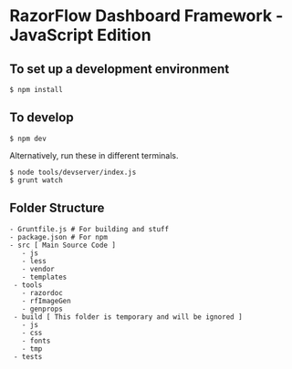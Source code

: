 # RazorFlow Dashboard Framework - JavaScript Edition

## To set up a development environment

    $ npm install

## To develop

    $ npm dev
    
Alternatively, run these in different terminals.

    $ node tools/devserver/index.js
    $ grunt watch

## Folder Structure

    - Gruntfile.js # For building and stuff
    - package.json # For npm
    - src [ Main Source Code ]
       - js
       - less
       - vendor
       - templates
     - tools
       - razordoc
       - rfImageGen
       - genprops
     - build [ This folder is temporary and will be ignored ]
       - js
       - css
       - fonts
       - tmp
     - tests